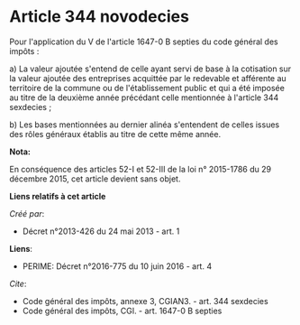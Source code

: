 # Article 344 novodecies

Pour l'application du V de l'article 1647-0 B septies du code général des impôts : 

a) La valeur ajoutée s'entend de celle ayant servi de base à la cotisation sur la valeur ajoutée des entreprises acquittée
par le redevable et afférente au territoire de la commune ou de l'établissement public et qui a été imposée au titre de la
deuxième année précédant celle mentionnée à l'article 344 sexdecies ; 

b) Les bases mentionnées au dernier alinéa s'entendent de celles issues des rôles généraux établis au titre de cette même
année.

**Nota:**

En conséquence des articles 52-I et 52-III de la loi n° 2015-1786 du 29 décembre 2015, cet article devient sans objet.

**Liens relatifs à cet article**

_Créé par_:

  - Décret n°2013-426 du 24 mai 2013 - art. 1

**Liens**:

  - PERIME: Décret n°2016-775 du 10 juin 2016 - art. 4

_Cite_:

  - Code général des impôts, annexe 3, CGIAN3. - art. 344 sexdecies
  - Code général des impôts, CGI. - art. 1647-0 B septies
